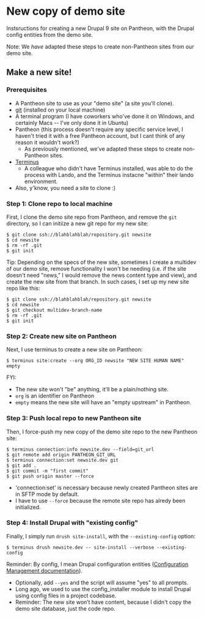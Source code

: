 # New copy of demo site

Instsructions for creating a new Drupal 9 site on Pantheon, with the Drupal
config entities from the demo site.

Note: We _have_ adapted these steps to create non-Pantheon sites from our demo site.

## Make a new site!

### Prerequisites

* A Pantheon site to use as your "demo site" (a site you'll clone).
* [git](https://git-scm.com/) (installed on your local machine)
* A terminal program (I have coworkers who've done it on Windows, and certainly
Macs -- I've only done it in Ubuntu)
* Pantheon (this process doesn't require any specific service level, I haven't
tried it with a free Pantheon account, but I cant think of any reason it wouldn't
work?)
  * As previously mentioned, we've adapted these steps to create non-Pantheon sites.
* [Terminus](https://pantheon.io/docs/terminus)
  * A colleague who didn't have Terminus installed, was able to do the process
  with Lando, and the Terminus instacne "within" their lando environment.
* Also, y'know, you need a site to clone :)

### Step 1: Clone repo to local machine

First, I clone the demo site repo from Pantheon, and remove the `git` directory,
so I can initiize a new git repo for my new site:
```
$ git clone ssh://blahblahblah/repository.git newsite
$ cd newsite
$ rm -rf .git
$ git init
```
Tip: Depending on the specs of the new site, sometimes I create a multidev of
our demo site, remove functionality I won't be needing (i.e. if the site doesn't
need "news," I would remove the news content type and view), and create the new
site from that branch. In such cases, I set up my new site repo like this:
```
$ git clone ssh://blahblahblah/repository.git newsite
$ cd newsite
$ git checkout multidev-branch-name
$ rm -rf .git
$ git init
```

### Step 2: Create new site on Pantheon

Next, I use terminus to create a new site on Pantheon:
```
$ terminus site:create --org ORG_ID newsite "NEW SITE HUMAN NAME" empty
```
FYI:
* The new site won't "be" anything, it'll be a plain/nothing site.
* `org` is an identifier on Pantheon<br>
* `empty` means the new site will have an "empty upstream" in Pantheon.

### Step 3: Push local repo to new Pantheon site

Then, I force-push my new copy of the demo site repo to the new Pantheon site:
```
$ terminus connection:info newsite.dev --field=git_url
$ git remote add origin PANTHEON_GIT_URL
$ terminus connection:set newsite.dev git
$ git add .
$ git commit -m "first commit"
$ git push origin master --force
```
* 'connection:set' is necessary because newly created Pantheon sites are in SFTP
mode by default.
* I have to use `--force` because the remote site repo has alredy been initialized.

### Step 4: Install Drupal with "existing config"

Finally, I simply run `drush site-install`, with the `--existing-config` option:
```
$ terminus drush newsite.dev -- site-install --verbose --existing-config
```
Reminder: By config, I mean Drupal configuration entities ([Configuration Management documentation](https://www.drupal.org/docs/configuration-management)).
* Optionally, add `--yes` and the script will assume "yes" to all prompts.
* Long ago, we used to use the config_installer module to install Drupal using
config files in a project codebase.
* Reminder: The new site won’t have content, because I didn't copy the demo site database, just the code repo.
